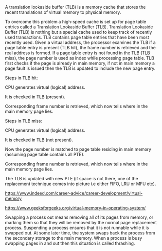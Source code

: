 A translation lookaside buffer (TLB) is a memory cache that stores the recent translations of virtual memory to physical memory.

To overcome this problem a high-speed cache is set up for page table entries called a Translation Lookaside Buffer (TLB). Translation Lookaside Buffer (TLB) is nothing but a special cache used to keep track of recently used transactions. TLB contains page table entries that have been most recently used. Given a virtual address, the processor examines the TLB if a page table entry is present (TLB hit), the frame number is retrieved and the real address is formed. If a page table entry is not found in the TLB (TLB miss), the page number is used as index while processing page table. TLB first checks if the page is already in main memory, if not in main memory a page fault is issued then the TLB is updated to include the new page entry. 


Steps in TLB hit: 
 

CPU generates virtual (logical) address. 
 
It is checked in TLB (present). 
 
Corresponding frame number is retrieved, which now tells where in the main memory page lies. 
 
Steps in TLB miss: 
 

CPU generates virtual (logical) address. 
 
It is checked in TLB (not present). 
 
Now the page number is matched to page table residing in main memory (assuming page table contains all PTE). 
 
Corresponding frame number is retrieved, which now tells where in the main memory page lies. 
 
The TLB is updated with new PTE (if space is not there, one of the replacement technique comes into picture i.e either FIFO, LRU or MFU etc). 


https://www.indeed.com/career-advice/career-development/virtual-memory

https://www.geeksforgeeks.org/virtual-memory-in-operating-system/

Swapping a process out means removing all of its pages from memory, or marking them so that they will be removed by the normal page replacement process. Suspending a process ensures that it is not runnable while it is swapped out. At some later time, the system swaps back the process from the secondary storage to the main memory. When a process is busy swapping pages in and out then this situation is called thrashing. 